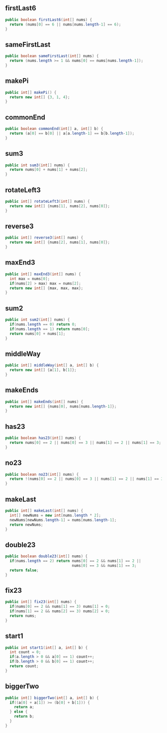 ## firstLast6
```java
public boolean firstLast6(int[] nums) {
  return (nums[0] == 6 || nums[nums.length-1] == 6);
}
```

## sameFirstLast
```java
public boolean sameFirstLast(int[] nums) {
  return (nums.length >= 1 && nums[0] == nums[nums.length-1]);
}
```

## makePi
```java
public int[] makePi() {
  return new int[] {3, 1, 4};
}
```

## commonEnd
```java
public boolean commonEnd(int[] a, int[] b) {
  return (a[0] == b[0] || a[a.length-1] == b[b.length-1]);
}
```

## sum3
```java
public int sum3(int[] nums) {
  return nums[0] + nums[1] + nums[2];
}
```

## rotateLeft3
```java
public int[] rotateLeft3(int[] nums) {
  return new int[] {nums[1], nums[2], nums[0]};
}
```

## reverse3
```java
public int[] reverse3(int[] nums) {
  return new int[] {nums[2], nums[1], nums[0]};
}
```

## maxEnd3
```java
public int[] maxEnd3(int[] nums) {
  int max = nums[0];
  if(nums[2] > max) max = nums[2];
  return new int[] {max, max, max};
}
```

## sum2
```java
public int sum2(int[] nums) {
  if(nums.length == 0) return 0;
  if(nums.length == 1) return nums[0];
  return nums[0] + nums[1];
}
```

## middleWay
```java
public int[] middleWay(int[] a, int[] b) {
  return new int[] {a[1], b[1]};
}
```

## makeEnds
```java
public int[] makeEnds(int[] nums) {
  return new int[] {nums[0], nums[nums.length-1]};
}
```

## has23
```java
public boolean has23(int[] nums) {
  return nums[0] == 2 || nums[0] == 3 || nums[1] == 2 || nums[1] == 3;
}
```

## no23
```java
public boolean no23(int[] nums) {
  return !(nums[0] == 2 || nums[0] == 3 || nums[1] == 2 || nums[1] == 3);
}
```

## makeLast
```java
public int[] makeLast(int[] nums) {
  int[] newNums = new int[nums.length * 2];
  newNums[newNums.length-1] = nums[nums.length-1];
  return newNums;
}
```

## double23
```java
public boolean double23(int[] nums) {
  if(nums.length == 2) return nums[0] == 2 && nums[1] == 2 ||
                              nums[0] == 3 && nums[1] == 3;
  return false;
}
```

## fix23
```java
public int[] fix23(int[] nums) {
  if(nums[0] == 2 && nums[1] == 3) nums[1] = 0;
  if(nums[1] == 2 && nums[2] == 3) nums[2] = 0;
  return nums;
}
```

## start1
```java
public int start1(int[] a, int[] b) {
  int count = 0;
  if(a.length > 0 && a[0] == 1) count++;
  if(b.length > 0 && b[0] == 1) count++;
  return count;
}
```

## biggerTwo
```java
public int[] biggerTwo(int[] a, int[] b) {
  if((a[0] + a[1]) >= (b[0] + b[1])) {
    return a;
  } else {
    return b;
  }
}
```